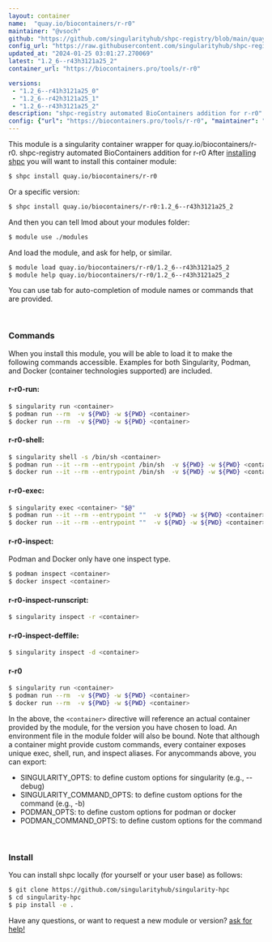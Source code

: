 ```yaml
---
layout: container
name:  "quay.io/biocontainers/r-r0"
maintainer: "@vsoch"
github: "https://github.com/singularityhub/shpc-registry/blob/main/quay.io/biocontainers/r-r0/container.yaml"
config_url: "https://raw.githubusercontent.com/singularityhub/shpc-registry/main/quay.io/biocontainers/r-r0/container.yaml"
updated_at: "2024-01-25 03:01:27.270069"
latest: "1.2_6--r43h3121a25_2"
container_url: "https://biocontainers.pro/tools/r-r0"

versions:
 - "1.2_6--r41h3121a25_0"
 - "1.2_6--r42h3121a25_1"
 - "1.2_6--r43h3121a25_2"
description: "shpc-registry automated BioContainers addition for r-r0"
config: {"url": "https://biocontainers.pro/tools/r-r0", "maintainer": "@vsoch", "description": "shpc-registry automated BioContainers addition for r-r0", "latest": {"1.2_6--r43h3121a25_2": "sha256:01ce9d1b1f256ddc0c4d31a154bb9800ab37a5a6304bb9bdc73a5073e5122c0e"}, "tags": {"1.2_6--r41h3121a25_0": "sha256:11ee1f23da1384699320bfa421606c1b9017c3fbe2ca264900ae4abb8eb29e65", "1.2_6--r42h3121a25_1": "sha256:d0487f0eb63ab42915ec713f9d325db8036b9418563b35af1918ab0bd01e043f", "1.2_6--r43h3121a25_2": "sha256:01ce9d1b1f256ddc0c4d31a154bb9800ab37a5a6304bb9bdc73a5073e5122c0e"}, "docker": "quay.io/biocontainers/r-r0"}
---
```


This module is a singularity container wrapper for quay.io/biocontainers/r-r0.
shpc-registry automated BioContainers addition for r-r0
After [installing shpc](#install) you will want to install this container module:


```bash
$ shpc install quay.io/biocontainers/r-r0
```

Or a specific version:

```bash
$ shpc install quay.io/biocontainers/r-r0:1.2_6--r43h3121a25_2
```

And then you can tell lmod about your modules folder:

```bash
$ module use ./modules
```

And load the module, and ask for help, or similar.

```bash
$ module load quay.io/biocontainers/r-r0/1.2_6--r43h3121a25_2
$ module help quay.io/biocontainers/r-r0/1.2_6--r43h3121a25_2
```

You can use tab for auto-completion of module names or commands that are provided.

<br>

### Commands

When you install this module, you will be able to load it to make the following commands accessible.
Examples for both Singularity, Podman, and Docker (container technologies supported) are included.

#### r-r0-run:

```bash
$ singularity run <container>
$ podman run --rm  -v ${PWD} -w ${PWD} <container>
$ docker run --rm  -v ${PWD} -w ${PWD} <container>
```

#### r-r0-shell:

```bash
$ singularity shell -s /bin/sh <container>
$ podman run --it --rm --entrypoint /bin/sh  -v ${PWD} -w ${PWD} <container>
$ docker run --it --rm --entrypoint /bin/sh  -v ${PWD} -w ${PWD} <container>
```

#### r-r0-exec:

```bash
$ singularity exec <container> "$@"
$ podman run --it --rm --entrypoint ""  -v ${PWD} -w ${PWD} <container> "$@"
$ docker run --it --rm --entrypoint ""  -v ${PWD} -w ${PWD} <container> "$@"
```

#### r-r0-inspect:

Podman and Docker only have one inspect type.

```bash
$ podman inspect <container>
$ docker inspect <container>
```

#### r-r0-inspect-runscript:

```bash
$ singularity inspect -r <container>
```

#### r-r0-inspect-deffile:

```bash
$ singularity inspect -d <container>
```



#### r-r0

```bash
$ singularity run <container>
$ podman run --rm  -v ${PWD} -w ${PWD} <container>
$ docker run --rm  -v ${PWD} -w ${PWD} <container>
```


In the above, the `<container>` directive will reference an actual container provided
by the module, for the version you have chosen to load. An environment file in the
module folder will also be bound. Note that although a container
might provide custom commands, every container exposes unique exec, shell, run, and
inspect aliases. For anycommands above, you can export:

 - SINGULARITY_OPTS: to define custom options for singularity (e.g., --debug)
 - SINGULARITY_COMMAND_OPTS: to define custom options for the command (e.g., -b)
 - PODMAN_OPTS: to define custom options for podman or docker
 - PODMAN_COMMAND_OPTS: to define custom options for the command

<br>

### Install

You can install shpc locally (for yourself or your user base) as follows:

```bash
$ git clone https://github.com/singularityhub/singularity-hpc
$ cd singularity-hpc
$ pip install -e .
```

Have any questions, or want to request a new module or version? [ask for help!](https://github.com/singularityhub/singularity-hpc/issues)